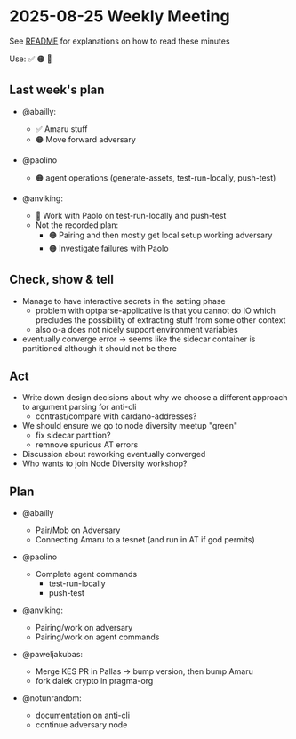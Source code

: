 # 2025-08-25 Weekly Meeting

See [README](README.md) for explanations on how to read these minutes

Use: ✅ 🟠 🔴 

## Last week's plan

* @abailly:
  * ✅ Amaru stuff
  * 🟠 Move forward adversary

* @paolino
  * 🟠 agent operations (generate-assets, test-run-locally, push-test) 

* @anviking:
  * 🔴 Work with Paolo on test-run-locally and push-test 
  * Not the recorded plan:
    * 🟠 Pairing and then mostly get local setup working adversary 
    * 🟠 Investigate failures with Paolo 

## Check, show & tell

* Manage to have interactive secrets in the setting phase
  * problem with optparse-applicative is that you cannot do IO which precludes the possibility of extracting stuff from some other context
  * also o-a does not nicely support environment variables
* eventually converge error -> seems like the sidecar container is partitioned although it should not be there

## Act

* Write down design decisions about why we choose a different approach to argument parsing for anti-cli
  * contrast/compare with cardano-addresses?
* We should ensure we go to node diversity meetup "green"
  * fix sidecar partition?
  * remnove spurious AT errors
* Discussion about reworking eventually converged
* Who wants to join Node Diversity workshop?

## Plan

* @abailly
  * Pair/Mob on Adversary
  * Connecting Amaru to a tesnet (and run in AT if god permits)

* @paolino
  * Complete agent commands 
    - test-run-locally
    - push-test

* @anviking:
  * Pairing/work on adversary
  * Pairing/work on agent commands

* @paweljakubas:
  * Merge KES PR in Pallas -> bump version, then bump Amaru
  * fork dalek crypto in pragma-org

* @notunrandom:
  * documentation on anti-cli
  * continue adversary node
